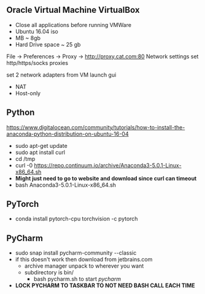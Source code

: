 ## Oracle Virtual Machine VirtualBox
* Close all applications before running VMWare
* Ubuntu 16.04 iso
* MB ~ 8gb
* Hard Drive space ~ 25 gb

File -> Preferences -> Proxy -> http://proxy.cat.com:80
Network settings set http/https/socks proxies

set 2 network adapters from VM launch gui
* NAT
* Host-only

## Python
https://www.digitalocean.com/community/tutorials/how-to-install-the-anaconda-python-distribution-on-ubuntu-16-04

* sudo apt-get update
* sudo apt install curl
* cd /tmp
* curl -0 https://repo.continuum.io/archive/Anaconda3-5.0.1-Linux-x86_64.sh
* **Might just need to go to website and download since curl can timeout**
* bash Anaconda3-5.0.1-Linux-x86_64.sh

## PyTorch
* conda install pytorch-cpu torchvision -c pytorch

## PyCharm

* sudo snap install pycharm-community --classic
* if this doesn't work then download from jetbrains.com
  * archive manager unpack to wherever you want
  * subdirectory is bin/
    * bash pycharm.sh to start *pycharm*
* **LOCK PYCHARM TO TASKBAR TO NOT NEED BASH CALL EACH TIME**
